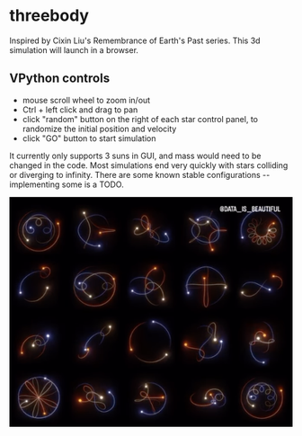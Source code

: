 # threebody

Inspired by Cixin Liu's Remembrance of Earth's Past series. This 3d simulation will launch in a browser.


## VPython controls
- mouse scroll wheel to zoom in/out
- Ctrl + left click and drag to pan
- click "random" button on the right of each star control panel, to randomize the initial position and velocity
- click "GO" button to start simulation

It currently only supports 3 suns in GUI, and mass would need to be changed in the code.
Most simulations end very quickly with stars colliding or diverging to infinity. There are some known stable configurations -- implementing some is a TODO.

![screenshot.png](screenshot.png)

